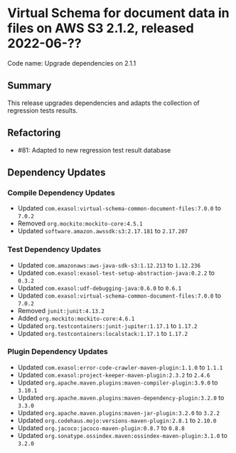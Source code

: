 # Virtual Schema for document data in files on AWS S3 2.1.2, released 2022-06-??

Code name: Upgrade dependencies on 2.1.1

## Summary

This release upgrades dependencies and adapts the collection of regression tests results.

## Refactoring

* #81: Adapted to new regression test result database

## Dependency Updates

### Compile Dependency Updates

* Updated `com.exasol:virtual-schema-common-document-files:7.0.0` to `7.0.2`
* Removed `org.mockito:mockito-core:4.5.1`
* Updated `software.amazon.awssdk:s3:2.17.181` to `2.17.207`

### Test Dependency Updates

* Updated `com.amazonaws:aws-java-sdk-s3:1.12.213` to `1.12.236`
* Updated `com.exasol:exasol-test-setup-abstraction-java:0.2.2` to `0.3.2`
* Updated `com.exasol:udf-debugging-java:0.6.0` to `0.6.1`
* Updated `com.exasol:virtual-schema-common-document-files:7.0.0` to `7.0.2`
* Removed `junit:junit:4.13.2`
* Added `org.mockito:mockito-core:4.6.1`
* Updated `org.testcontainers:junit-jupiter:1.17.1` to `1.17.2`
* Updated `org.testcontainers:localstack:1.17.1` to `1.17.2`

### Plugin Dependency Updates

* Updated `com.exasol:error-code-crawler-maven-plugin:1.1.0` to `1.1.1`
* Updated `com.exasol:project-keeper-maven-plugin:2.3.2` to `2.4.6`
* Updated `org.apache.maven.plugins:maven-compiler-plugin:3.9.0` to `3.10.1`
* Updated `org.apache.maven.plugins:maven-dependency-plugin:3.2.0` to `3.3.0`
* Updated `org.apache.maven.plugins:maven-jar-plugin:3.2.0` to `3.2.2`
* Updated `org.codehaus.mojo:versions-maven-plugin:2.8.1` to `2.10.0`
* Updated `org.jacoco:jacoco-maven-plugin:0.8.7` to `0.8.8`
* Updated `org.sonatype.ossindex.maven:ossindex-maven-plugin:3.1.0` to `3.2.0`

